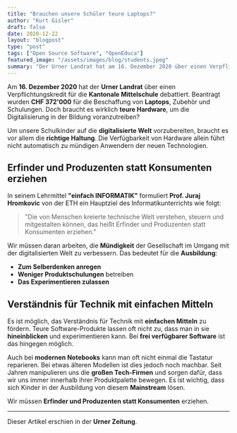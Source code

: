 ```yaml
---
title: "Brauchen unsere Schüler teure Laptops?"
author: "Kurt Gisler"
draft: false
date: 2020-12-22
layout: "blogpost"
type: "post"
tags: ["Open Source Software", "OpenEduca"]
featured_image: "/assets/images/blog/students.jpeg"
summary: "Der Urner Landrat hat am 16. Dezember 2020 über einen Verpflichtungskredit für die Kantonale Mittelschule debattiert. Beantragt wurden CHF 372'000 für die Beschaffung von Laptops plus Zubehör und Schu..."
---
```


Am **16. Dezember 2020** hat der **Urner Landrat** über einen Verpflichtungskredit für die **Kantonale Mittelschule** debattiert. Beantragt wurden **CHF 372'000** für die Beschaffung von **Laptops**, Zubehör und Schulungen. Doch braucht es wirklich **teure Hardware**, um die Digitalisierung in der Bildung voranzutreiben?

Um unsere Schulkinder auf die **digitalisierte Welt** vorzubereiten, braucht es vor allem die **richtige Haltung**. Die Verfügbarkeit von Hardware allein führt nicht automatisch zu mündigen Anwendern der neuen Technologien.

## Erfinder und Produzenten statt Konsumenten erziehen

In seinem Lehrmittel **"einfach INFORMATIK"** formuliert **Prof. Juraj Hromkovic** von der ETH ein Hauptziel des Informatikunterrichts wie folgt:

> "Die von Menschen kreierte technische Welt verstehen, steuern und mitgestalten können, das heißt Erfinder und Produzenten statt Konsumenten erziehen."

Wir müssen daran arbeiten, die **Mündigkeit** der Gesellschaft im Umgang mit der digitalisierten Welt zu verbessern. Das bedeutet für die **Ausbildung**:

- **Zum Selberdenken anregen**
- **Weniger Produktschulungen** betreiben
- **Das Experimentieren zulassen**

## Verständnis für Technik mit einfachen Mitteln

Es ist möglich, das Verständnis für Technik mit **einfachen Mitteln** zu fördern. Teure Software-Produkte lassen oft nicht zu, dass man in sie **hineinblicken** und experimentieren kann. Bei **frei verfügbarer Software** ist das hingegen möglich.

Auch bei **modernen Notebooks** kann man oft nicht einmal die Tastatur reparieren. Bei etwas älteren Modellen ist dies jedoch noch machbar. Seit Jahren manipulieren uns die **großen Tech-Firmen** und sorgen dafür, dass wir uns immer innerhalb ihrer Produktpalette bewegen. Es ist wichtig, dass sich Kinder in der Ausbildung von diesem **Mainstream** lösen.

Wir müssen **Erfinder und Produzenten statt Konsumenten** erziehen.

---

Dieser Artikel erschien in der **Urner Zeitung**.
